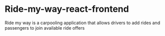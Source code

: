 # Ride-my-way-react-frontend

Ride my way is a carpooling application that allows drivers to add rides and passengers to join available ride offers
